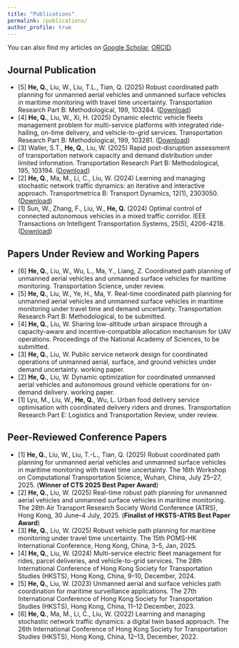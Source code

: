 ```yaml
---
title: "Publications"
permalink: /publications/
author_profile: true
---
```


<!-- {% if author.googlescholar %}
  You can also find my articles on <u><a href="{{author.googlescholar}}">my Google Scholar profile</a>.</u>
{% endif %}

{% include base_path %}

{% for post in site.publications reversed %}
  {% include archive-single.html %}
{% endfor %} -->

You can also find my articles on [Google Scholar](https://scholar.google.com/citations?view_op=list_works&hl=zh-CN&user=11CRxAIAAAAJ), [ORCID](https://orcid.org/0000-0002-2610-2203).
 


Journal Publication
----------
* [5] **He, Q.**, Liu, W., Liu, T.L., Tian, Q. (2025) Robust coordinated path planning for unmanned aerial vehicles and unmanned surface vehicles in maritime monitoring with travel time uncertainty. Transportation Research Part B: Methodological, 199, 103284. ([Download](https://doi.org/10.1016/j.trb.2025.103284))
* [4] **He, Q.**, Liu, W., Xi, H. (2025) Dynamic electric vehicle fleets management problem for multi-service platforms with integrated ride-hailing, on-time delivery, and vehicle-to-grid services. Transportation Research Part B: Methodological, 199, 103281. ([Download](https://doi.org/10.1016/j.trb.2025.103281))
* [3] Waller, S.T., **He, Q.**, Liu, W. (2025) Rapid post-disruption assessment of transportation network capacity and demand distribution under limited information. Transportation Research Part B: Methodological, 195, 103194. ([Download](https://doi.org/10.1016/j.trb.2025.103194)) 
* [2] **He, Q.**, Ma, M., Li, C., Liu, W. (2024) Learning and managing stochastic network traffic dynamics: an iterative and interactive approach. Transportmetrica B: Transport Dynamics, 12(1), 2303050. ([Download](https://doi.org/10.1080/21680566.2023.2303050))
* [1] Sun, W., Zhang, F., Liu, W., **He, Q.** (2024) Optimal control of connected autonomous vehicles in a mixed traffic corridor. IEEE Transactions on Intelligent Transportation Systems, 25(5), 4206-4218. ([Download](http://dx.doi.org/10.1109/TITS.2023.3324926))



Papers Under Review and Working Papers
-------
* [6] **He, Q.**, Liu, W., Wu, L., Ma, Y., Liang, Z. Coordinated path planning of unmanned aerial vehicles and unmanned surface vehicles for maritime monitoring. Transportation Science, under review.
* [5] **He, Q.**, Liu, W., Ye, H., Ma, Y. Real-time coordinated path planning for unmanned aerial vehicles and unmanned surface vehicles in maritime monitoring under travel time and demand uncertainty. Transportation Research Part B: Methodological, to be submitted.
* [4] **He, Q.**, Liu, W. Sharing low-altitude urban airspace through a capacity-aware and incentive-compatible allocation mechanism for UAV operations. Proceedings of the National Academy of Sciences, to be submitted.
* [3] **He, Q.**, Liu, W. Public service network design for coordinated operations of unmanned aerial, surface, and ground vehicles under demand uncertainty. working paper.
* [2] **He, Q.**, Liu, W. Dynamic optimization for coordinated unmanned aerial vehicles and autonomous ground vehicle operations for on-demand delivery. working paper.
* [1] Lyu, M., Liu, W., **He, Q.**, Wu, L. Urban food delivery service optimisation with coordinated delivery riders and drones. Transportation Research Part E: Logistics and Transportation Review, under review.


Peer-Reviewed Conference Papers
-------
* [1] **He, Q.**, Liu, W., Liu, T.-L., Tian, Q. (2025) Robust coordinated path planning for unmanned aerial vehicles and unmanned surface vehicles in maritime monitoring with travel time uncertainty. The 16th Workshop on Computational Transportation Science, Wuhan, China, July 25–27, 2025. (**Winner of CTS 2025 Best Paper Award**)
* [2] **He, Q.**, Liu, W. (2025) Real-time robust path planning for unmanned aerial vehicles and unmanned surface vehicles in maritime monitoring. The 28th Air Transport Research Society World Conference (ATRS), Hong Kong, 30 June–4 July, 2025. (**Finalist of HKSTS-ATRS Best Paper Award**)
* [3] **He, Q.**, Liu, W. (2025) Robust vehicle path planning for maritime monitoring under travel time uncertainty. The 15th POMS-HK International Conference, Hong Kong, China, 3–5, Jan, 2025.
* [4] **He, Q.**, Liu, W. (2024) Multi-service electric fleet management for rides, parcel deliveries, and vehicle-to-grid services. The 28th International Conference of Hong Kong Society for Transportation Studies (HKSTS), Hong Kong, China, 9–10, December, 2024.
* [5] **He, Q.**, Liu, W. (2023) Unmanned aerial and surface vehicles path coordination for maritime surveillance applications. The 27th International Conference of Hong Kong Society for Transportation Studies (HKSTS), Hong Kong, China, 11–12 December, 2023.
* [6] **He, Q.**, Ma, M., Li, C., Liu, W. (2022) Learning and managing stochastic network traffic dynamics: a digital twin based approach. The 26th International Conference of Hong Kong
Society for Transportation Studies (HKSTS), Hong Kong, China, 12–13, December, 2022.
